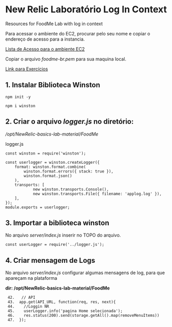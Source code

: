 # New Relic Laboratório Log In Context
Resources for FoodMe Lab with log in context

Para acessar o ambiente do EC2, procurar pelo seu nome e copiar o endereço de acesso para a instancia.

[Lista de Acesso para o ambiente EC2](https://docs.google.com/spreadsheets/d/1cfW43Swlm5nCJ3z2q_fuYlbbsd8eGuRWW5MRIK78gxs/edit#gid=1975914412)

Copiar o arquivo *foodme-br.pem* para sua maquina local.

[Link para Exercícios](https://developer.newrelic.com/collect-data/monitor-your-application/set-up-env)


 ## 1. Instalar Biblioteca Winston
 ```
 npm init -y
 
 npm i winston
 ```
 
## 2. Criar o arquivo *logger.js* no diretório: 
*/opt/NewRelic-basics-lab-material/FoodMe*

logger.js
```
const winston = require('winston');

const userlogger = winston.createLogger({
    format: winston.format.combine(
        winston.format.errors({ stack: true }),
        winston.format.json()
    ),
    transports: [
            new winston.transports.Console(),
            new winston.transports.File({ filename: 'applog.log' }),
    ],
});
module.exports = userlogger;
```


## 3. Importar a biblioteca winston

No arquivo *server/index.js* inserir no TOPO do arquivo.

```
const userLogger = require('../logger.js');
```

## 4. Criar mensagem de Logs
No arquivo *server/index.js* configurar algumas mensagens de log, para que apareçam na plataforma

**dir: /opt/NewRelic-basics-lab-material/FoodMe**

```
 42.   // API
 43.  app.get(API_URL, function(req, res, next){
 44.    //Loggin NR
 45.    userLogger.info('pagina Home selecionada');
 46.    res.status(200).send(storage.getAll().map(removeMenuItems))
 47.  });
```


